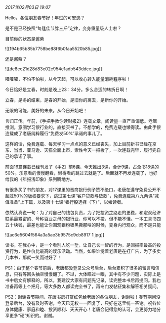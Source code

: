 _2017年02月03日 19:07_

Hello，各位朋友春节好！年过的可安逸？

是不是已经按照“每逢佳节胖三斤”定律，变身重量级人士啦？  

目前你的状态是酱紫

![[194b65b85b7758be88f6b0faa5520b85.jpg]]

还是酱紫？

![[de8ec21d28d83e02c954e1adb543ddce.jpg]]

嚯嚯嚯，不怕不怕啦，从今天起，可以收心转入能量消耗程序啦！

今日恰好是立春，时刻是晚上23：34分。多么合适的转折日啊！

立春，是冬的结束，是春的开始，是旧你的离去，是新你的开始。

无限的可能，美好的未来，从今日开始吧！

言归正传。年前，《手把手教你读财报2》连载文章，阅读量一直严重偏低。老唐推测，意图学习银行业的，直接买书了。不想学的，免费连载也懒得读。由此手银连载成了老唐纯粹履行“免费发50%”承诺的事儿了。

这样的话，免费连载、每天学习一点点的意义已经丧失，加上目前新书已经在京东、当当、亚马逊、天猫全面上市，索性今天一把梭了，一次连载完毕，履行完自己的承诺了事。

前面16篇连载已经刊发了《手2》前6课，今天推出3课，合计9课，占全书18课的50%。乐意看的慢慢翻看，懒得看的跳过去就是了。后面就不再发连载了，也好给我的《年报浅印象》系列腾地方。  

有很多买了书的朋友，对17课里的晋商银行例子赞不绝口，老唐在遵守免费公开不超过50%的版权要求下，跳过第七课“客户贷款与垫款”，免费连载第八九两课“减值准备”上下篇，以及第十七课“银行股选择（下）”，以飨读者。

依然认真说一句：为了对自己的钱包负责，为了把投资之路走的更稳，和宏观经济联系最紧密的、号称百业之母的银行业，你可以不投，但不能不懂。一本工具书四五十块钱，最差也能让你围观银粉银黑撕那啥的时候，变身内行观众，而不是只能

![[ac6e5604f564a3a5ae3b9575c9cb8917 1.jpg]]

读书，在我心中，是一个看别人吃一堑，让自己长一智的行为，是回报率最高的投资行为，是性价比最高的娱乐活动。当然，如果谁觉着老唐是在打广告，为了多卖几本书，那就一笑而过好了！

PS1：由于整个春节前后，老唐都没登录公众号后台，后台累积了很多的留言和信息，只有等回头抽空慢慢翻了。不过，大体瞄过一眼，其中有不少问题，实际上是书中后文有解释的，所以，我建议大家有问题先记录，读完整本书后再提问。我也准备再等上个把月，等大多数人都读完全书了，再专门发帖征集和解答相关疑问。

PS2：谢谢春节期间，在唐书房打赏红包给老唐的各位朋友，谢谢啦！春节期间没登录后台，没有及时答谢，今天已无权一一回复了，只好在这里统一答谢。祝各位身体健康、家庭和睦、投资顺利、天天开心！老唐会记得您的认可，会更努力地分享更多“硬”知识的。谢谢。


